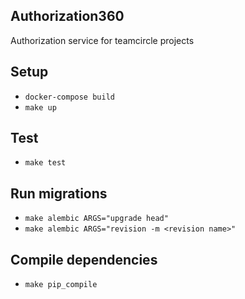 ## Authorization360

Authorization service for teamcircle projects

## Setup

* `docker-compose build`
* `make up`

## Test

* `make test`

## Run migrations

* `make alembic ARGS="upgrade head"`
* `make alembic ARGS="revision -m <revision name>"`

## Compile dependencies

* `make pip_compile`